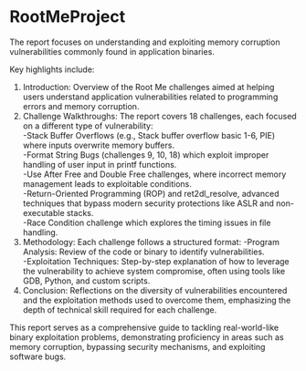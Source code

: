 # RootMeProject

The report focuses on understanding and exploiting memory corruption vulnerabilities commonly found in application binaries.  

Key highlights include:  

1. Introduction: Overview of the Root Me challenges aimed at helping users understand application vulnerabilities related to programming errors and memory corruption.  
2. Challenge Walkthroughs: The report covers 18 challenges, each focused on a different type of vulnerability:  
        -Stack Buffer Overflows (e.g., Stack buffer overflow basic 1-6, PIE) where inputs overwrite memory buffers.  
        -Format String Bugs (challenges 9, 10, 18) which exploit improper handling of user input in printf functions.  
        -Use After Free and Double Free challenges, where incorrect memory management leads to exploitable conditions.  
        -Return-Oriented Programming (ROP) and ret2dl_resolve, advanced techniques that bypass modern security protections like ASLR and non-executable stacks.  
        -Race Condition challenge which explores the timing issues in file handling.  
3. Methodology: Each challenge follows a structured format:
        -Program Analysis: Review of the code or binary to identify vulnerabilities.  
        -Exploitation Techniques: Step-by-step explanation of how to leverage the vulnerability to achieve system compromise, often using tools like GDB, Python, and custom scripts.  
4. Conclusion: Reflections on the diversity of vulnerabilities encountered and the exploitation methods used to overcome them, emphasizing the depth of technical skill required for each challenge.  

This report serves as a comprehensive guide to tackling real-world-like binary exploitation problems, demonstrating proficiency in areas such as memory corruption, bypassing security mechanisms, and exploiting software bugs.
